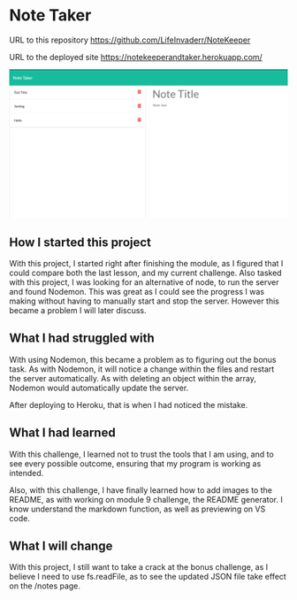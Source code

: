 # Note Taker
URL to this repository https://github.com/LifeInvaderr/NoteKeeper

URL to the deployed site https://notekeeperandtaker.herokuapp.com/


![NoteKeeper-img](images/NoteKeeper-img.PNG)

## How I started this project
With this project, I started right after finishing the module, as I figured that I could compare both the last lesson, and my current challenge.
Also tasked with this project, I was looking for an alternative of node, to run the server and found Nodemon. This was great as I could see the progress I was making without having to manually start and stop the server. However this became a problem I will later discuss.

## What I had struggled with
With using Nodemon, this became a problem as to figuring out the bonus task. As with Nodemon, it will notice a change within the files and restart the server automatically. As with deleting an object within the array, Nodemon would automatically update the server.

After deploying to Heroku, that is when I had noticed the mistake.

## What I had learned
With this challenge, I learned not to trust the tools that I am using, and to see every possible outcome, ensuring that my program is working as intended.

Also, with this challenge, I have finally learned how to add images to the README, as with working on module 9 challenge, the README generator. I know understand the markdown function, as well as previewing on VS code. 

## What I will change
With this project, I still want to take a crack at the bonus challenge, as I believe I need to use fs.readFile, as to see the updated JSON file take effect on the /notes page.
